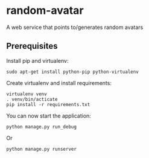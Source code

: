 random-avatar
=============

A web service that points to/generates random avatars

Prerequisites
-------------

Install pip and virtualenv:

    sudo apt-get install python-pip python-virtualenv

Create virtualenv and install requirements:

    virtualenv venv
    . venv/bin/acticate
    pip install -r requirements.txt

You can now start the application:

    python manage.py run_debug

Or

    python manage.py runserver
